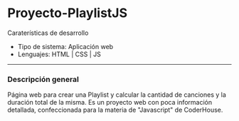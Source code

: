 # Proyecto-PlaylistJS
Caraterísticas de desarrollo
<ul>
<li> Tipo de sistema: Aplicación web</li>
<li>Lenguajes: HTML | CSS | JS</li>
</ul>
<hr>
<h3>Descripción general</h3>
Página web para crear una Playlist y calcular la cantidad de canciones y la duración total de la misma.
Es un proyecto web con poca información detallada, confeccionada para la materia de "Javascript" de CoderHouse.
